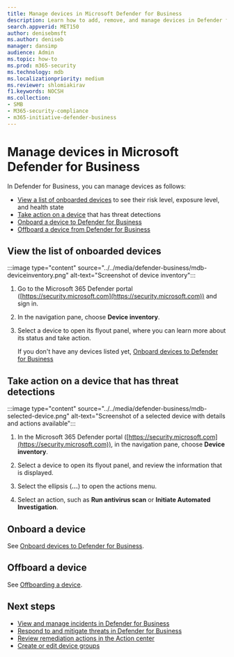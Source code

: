 ```yaml
---
title: Manage devices in Microsoft Defender for Business
description: Learn how to add, remove, and manage devices in Defender for Business, endpoint protection for small and medium sized businesses.
search.appverid: MET150
author: denisebmsft
ms.author: deniseb
manager: dansimp 
audience: Admin
ms.topic: how-to
ms.prod: m365-security
ms.technology: mdb
ms.localizationpriority: medium
ms.reviewer: shlomiakirav
f1.keywords: NOCSH 
ms.collection: 
- SMB
- M365-security-compliance
- m365-initiative-defender-business
---
```


# Manage devices in Microsoft Defender for Business

In Defender for Business, you can manage devices as follows:

- [View a list of onboarded devices](#view-the-list-of-onboarded-devices) to see their risk level, exposure level, and health state
- [Take action on a device](#take-action-on-a-device-that-has-threat-detections) that has threat detections
- [Onboard a device to Defender for Business](#onboard-a-device)  
- [Offboard a device from Defender for Business](#offboard-a-device)


## View the list of onboarded devices

:::image type="content" source="../../media/defender-business/mdb-deviceinventory.png" alt-text="Screenshot of device inventory":::

1. Go to the Microsoft 365 Defender portal ([https://security.microsoft.com](https://security.microsoft.com)) and sign in.

2. In the navigation pane, choose **Device inventory**.

3. Select a device to open its flyout panel, where you can learn more about its status and take action. 

   If you don't have any devices listed yet, [Onboard devices to Defender for Business](mdb-onboard-devices.md)

## Take action on a device that has threat detections

:::image type="content" source="../../media/defender-business/mdb-selected-device.png" alt-text="Screenshot of a selected device with details and actions available":::

1. In the Microsoft 365 Defender portal ([https://security.microsoft.com](https://security.microsoft.com)), in the navigation pane, choose **Device inventory**. 

2. Select a device to open its flyout panel, and review the information that is displayed.

3. Select the ellipsis (**...**) to open the actions menu. 

4. Select an action, such as **Run antivirus scan** or **Initiate Automated Investigation**. 

## Onboard a device

See [Onboard devices to Defender for Business](mdb-onboard-devices.md).

## Offboard a device

See [Offboarding a device](mdb-offboard-devices.md).

## Next steps

- [View and manage incidents in Defender for Business](mdb-view-manage-incidents.md)
- [Respond to and mitigate threats in Defender for Business](mdb-respond-mitigate-threats.md)
- [Review remediation actions in the Action center](mdb-review-remediation-actions.md)
- [Create or edit device groups](mdb-create-edit-device-groups.md)